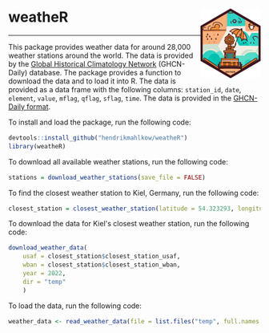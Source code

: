 # weatheR <img src='man/figures/logo.png' align="right" height="139" />

***

This package provides weather data for around 28,000 weather stations around the world. The data is provided by the [Global Historical Climatology Network](https://www.ncdc.noaa.gov/ghcn-daily-description) (GHCN-Daily) database. The package provides a function to download the data and to load it into R. The data is provided as a data frame with the following columns: `station_id`, `date`, `element`, `value`, `mflag`, `qflag`, `sflag`, `time`. The data is provided in the [GHCN-Daily format](https://www1.ncdc.noaa.gov/pub/data/cdo/documentation/GHCND_documentation.pdf).

To install and load the package, run the following code:

``` r 
devtools::install_github("hendrikmahlkow/weatheR")
library(weatheR)
```

To download all available weather stations, run the following code:

``` r
stations = download_weather_stations(save_file = FALSE)
```

To find the closest weather station to Kiel, Germany, run the following code:

``` r
closest_station = closest_weather_station(latitude = 54.323293, longitude = 10.122765, stations)
```

To download the data for Kiel's closest weather station, run the following code:

``` r
download_weather_data(
    usaf = closest_station$closest_station_usaf,
    wban = closest_station$closest_station_wban, 
    year = 2022, 
    dir = "temp"
    )
```

To load the data, run the following code:

``` r
weather_data <- read_weather_data(file = list.files("temp", full.names = TRUE))
```
